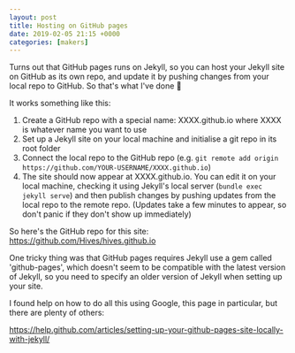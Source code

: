 ```yaml
---
layout: post
title: Hosting on GitHub pages
date: 2019-02-05 21:15 +0000
categories: [makers]
---
```

Turns out that GitHub pages runs on Jekyll, so you can host your Jekyll site on GitHub as its own repo, and update it by pushing changes from your local repo to GitHub. So that's what I've done 🙂

It works something like this:
1. Create a GitHub repo with a special name: XXXX.github.io where XXXX is whatever name you want to use
2. Set up a Jekyll site on your local machine and initialise a git repo in its root folder
3. Connect the local repo to the GitHub repo (e.g. `git remote add origin https://github.com/YOUR-USERNAME/XXXX.github.io`)
4. The site should now appear at XXXX.github.io. You can edit it on your local machine, checking it using Jekyll's local server (`bundle exec jekyll serve`) and then publish changes by pushing updates from the local repo to the remote repo. (Updates take a few minutes to appear, so don't panic if they don't show up immediately)

So here's the GitHub repo for this site: <https://github.com/Hives/hives.github.io>

One tricky thing was that GitHub pages requires Jekyll use a gem called 'github-pages', which doesn't seem to be compatible with the latest version of Jekyll, so you need to specify an older version of Jekyll when setting up your site.

I found help on how to do all this using Google, this page in particular, but there are plenty of others:

<https://help.github.com/articles/setting-up-your-github-pages-site-locally-with-jekyll/>

